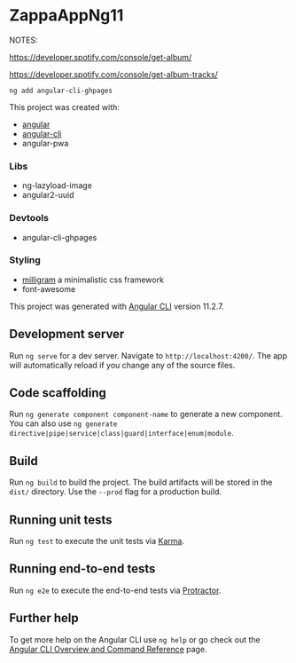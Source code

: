 # ZappaAppNg11

NOTES:

https://developer.spotify.com/console/get-album/

https://developer.spotify.com/console/get-album-tracks/

    ng add angular-cli-ghpages


This project was created with:
- [angular](https://github.com/angular/angular)
- [angular-cli](https://github.com/angular/angular-cli)
- angular-pwa

### Libs
- ng-lazyload-image
- angular2-uuid

### Devtools
- angular-cli-ghpages

### Styling
- [milligram](https://milligram.github.io/) a minimalistic css framework
- font-awesome


This project was generated with [Angular CLI](https://github.com/angular/angular-cli) version 11.2.7.

## Development server

Run `ng serve` for a dev server. Navigate to `http://localhost:4200/`. The app will automatically reload if you change any of the source files.

## Code scaffolding

Run `ng generate component component-name` to generate a new component. You can also use `ng generate directive|pipe|service|class|guard|interface|enum|module`.

## Build

Run `ng build` to build the project. The build artifacts will be stored in the `dist/` directory. Use the `--prod` flag for a production build.

## Running unit tests

Run `ng test` to execute the unit tests via [Karma](https://karma-runner.github.io).

## Running end-to-end tests

Run `ng e2e` to execute the end-to-end tests via [Protractor](http://www.protractortest.org/).

## Further help

To get more help on the Angular CLI use `ng help` or go check out the [Angular CLI Overview and Command Reference](https://angular.io/cli) page.
